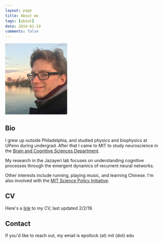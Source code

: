```yaml
---
layout: page
title: About me
tags: [about]
date: 2019-01-19
comments: false
---
```


<img src="/assets/img/charles_sunset.jpg" alt="Chillin' in Boston" width="200"/>

## Bio
I grew up outside Philadelphia, and studied physics and biophysics at UPenn during undergrad. After that I came to MIT to study neuroscience in the [Brain and Cognitive Sciences Department](https://bcs.mit.edu/).

My research in the Jazayeri lab focuses on understanding cognitive processes through the emergent dynamics of recurrent neural networks.

Other interests include running, playing music, and learning Chinese. I'm also involved with the [MIT Science Policy Initiative](https://mitspi.squarespace.com/).

## CV
Here's a [link](epollock_cv_2-2-19.pdf) to my CV, last updated 2/2/19.

## Contact
If you'd like to reach out, my email is epollock (at) mit (dot) edu
